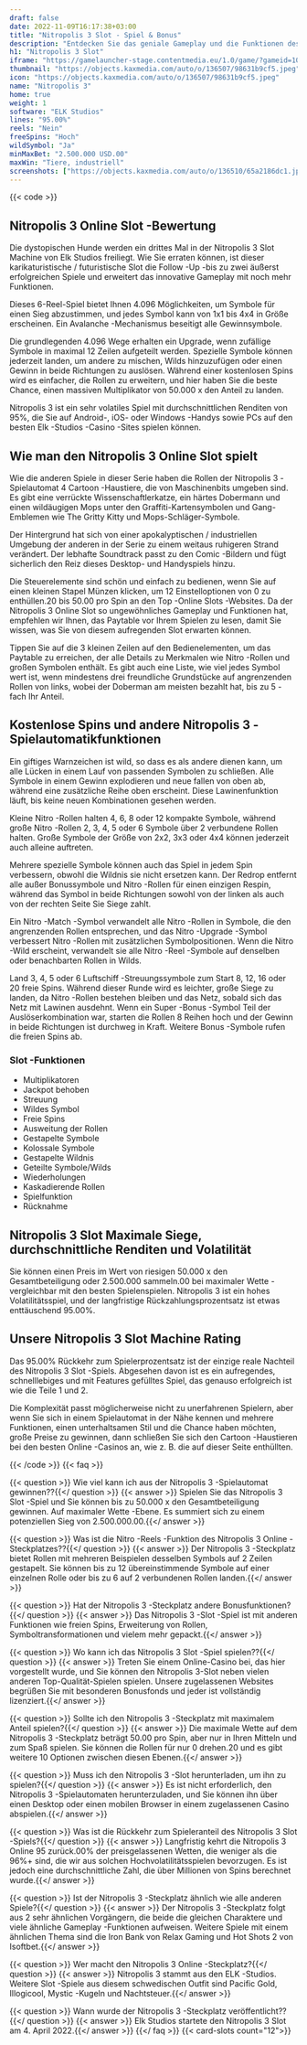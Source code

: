 ```yaml
---
draft: false
date: 2022-11-09T16:17:38+03:00
title: "Nitropolis 3 Slot - Spiel & Bonus"
description: "Entdecken Sie das geniale Gameplay und die Funktionen des Nitropolis 3 Online Slot in unserer vollständigen Bewertung. Wir zeigen Ihnen auch, wo Sie es mit dem besten Casino -Bonus spielen können."
h1: "Nitropolis 3 Slot"
iframe: "https://gamelauncher-stage.contentmedia.eu/1.0/game/?gameid=10076&operatorid=44&mode=demo&currency=EUR&device=desktop&token=EUR_1597926622061&language=en_gb&xdm=0"
thumbnail: "https://objects.kaxmedia.com/auto/o/136507/98631b9cf5.jpeg"
icon: "https://objects.kaxmedia.com/auto/o/136507/98631b9cf5.jpeg"
name: "Nitropolis 3"
home: true
weight: 1
software: "ELK Studios"
lines: "95.00%"
reels: "Nein"
freeSpins: "Hoch"
wildSymbol: "Ja"
minMaxBet: "2.500.000 USD.00"
maxWin: "Tiere, industriell"
screenshots: ["https://objects.kaxmedia.com/auto/o/136510/65a2186dc1.jpeg"]
---
```


{{< code >}}<h2>Nitropolis 3 Online Slot -Bewertung</h2><p>Die dystopischen Hunde werden ein drittes Mal in der Nitropolis 3 Slot Machine von Elk Studios freiliegt. Wie Sie erraten können, ist dieser karikaturistische / futuristische Slot die Follow -Up -bis zu zwei äußerst erfolgreichen Spiele und erweitert das innovative Gameplay mit noch mehr Funktionen.</p><p>Dieses 6-Reel-Spiel bietet Ihnen 4.096 Möglichkeiten, um Symbole für einen Sieg abzustimmen, und jedes Symbol kann von 1x1 bis 4x4 in Größe erscheinen. Ein Avalanche -Mechanismus beseitigt alle Gewinnsymbole.</p><p>Die grundlegenden 4.096 Wege erhalten ein Upgrade, wenn zufällige Symbole in maximal 12 Zeilen aufgeteilt werden. Spezielle Symbole können jederzeit landen, um andere zu mischen, Wilds hinzuzufügen oder einen Gewinn in beide Richtungen zu auslösen. Während einer kostenlosen Spins wird es einfacher, die Rollen zu erweitern, und hier haben Sie die beste Chance, einen massiven Multiplikator von 50.000 x den Anteil zu landen.</p><p>Nitropolis 3 ist ein sehr volatiles Spiel mit durchschnittlichen Renditen von 95%, die Sie auf Android-, iOS- oder Windows -Handys sowie PCs auf den besten Elk -Studios -Casino -Sites spielen können.</p><h2>Wie man den Nitropolis 3 Online Slot spielt</h2><p>Wie die anderen Spiele in dieser Serie haben die Rollen der Nitropolis 3 -Spielautomat 4 Cartoon -Haustiere, die von Maschinenbits umgeben sind. Es gibt eine verrückte Wissenschaftlerkatze, ein härtes Dobermann und einen wildäugigen Mops unter den Graffiti-Kartensymbolen und Gang-Emblemen wie The Gritty Kitty und Mops-Schläger-Symbole.</p><p>Der Hintergrund hat sich von einer apokalyptischen / industriellen Umgebung der anderen in der Serie zu einem weitaus ruhigeren Strand verändert. Der lebhafte Soundtrack passt zu den Comic -Bildern und fügt sicherlich den Reiz dieses Desktop- und Handyspiels hinzu.</p><p>Die Steuerelemente sind schön und einfach zu bedienen, wenn Sie auf einen kleinen Stapel Münzen klicken, um 12 Einstelloptionen von 0 zu enthüllen.20 bis 50.00 pro Spin an den Top -Online Slots -Websites. Da der Nitropolis 3 Online Slot so ungewöhnliches Gameplay und Funktionen hat, empfehlen wir Ihnen, das Paytable vor Ihrem Spielen zu lesen, damit Sie wissen, was Sie von diesem aufregenden Slot erwarten können.</p><p>Tippen Sie auf die 3 kleinen Zeilen auf den Bedienelementen, um das Paytable zu erreichen, der alle Details zu Merkmalen wie Nitro -Rollen und großen Symbolen enthält. Es gibt auch eine Liste, wie viel jedes Symbol wert ist, wenn mindestens drei freundliche Grundstücke auf angrenzenden Rollen von links, wobei der Doberman am meisten bezahlt hat, bis zu 5 -fach Ihr Anteil.</p><h2>Kostenlose Spins und andere Nitropolis 3 -Spielautomatikfunktionen</h2><p>Ein giftiges Warnzeichen ist wild, so dass es als andere dienen kann, um alle Lücken in einem Lauf von passenden Symbolen zu schließen. Alle Symbole in einem Gewinn explodieren und neue fallen von oben ab, während eine zusätzliche Reihe oben erscheint. Diese Lawinenfunktion läuft, bis keine neuen Kombinationen gesehen werden.</p><p>Kleine Nitro -Rollen halten 4, 6, 8 oder 12 kompakte Symbole, während große Nitro -Rollen 2, 3, 4, 5 oder 6 Symbole über 2 verbundene Rollen halten. Große Symbole der Größe von 2x2, 3x3 oder 4x4 können jederzeit auch alleine auftreten.</p><p>Mehrere spezielle Symbole können auch das Spiel in jedem Spin verbessern, obwohl die Wildnis sie nicht ersetzen kann. Der Redrop entfernt alle außer Bonussymbole und Nitro -Rollen für einen einzigen Respin, während das Symbol in beide Richtungen sowohl von der linken als auch von der rechten Seite Sie Siege zahlt.</p><p>Ein Nitro -Match -Symbol verwandelt alle Nitro -Rollen in Symbole, die den angrenzenden Rollen entsprechen, und das Nitro -Upgrade -Symbol verbessert Nitro -Rollen mit zusätzlichen Symbolpositionen. Wenn die Nitro -Wild erscheint, verwandelt sie alle Nitro -Reel -Symbole auf denselben oder benachbarten Rollen in Wilds.</p><p>Land 3, 4, 5 oder 6 Luftschiff -Streuungssymbole zum Start 8, 12, 16 oder 20 freie Spins. Während dieser Runde wird es leichter, große Siege zu landen, da Nitro -Rollen bestehen bleiben und das Netz, sobald sich das Netz mit Lawinen ausdehnt. Wenn ein Super -Bonus -Symbol Teil der Auslöserkombination war, starten die Rollen 8 Reihen hoch und der Gewinn in beide Richtungen ist durchweg in Kraft. Weitere Bonus -Symbole rufen die freien Spins ab.</p><h3>
Slot -Funktionen</h3><ul>
<li></span>
Multiplikatoren</li>
<li></span>
Jackpot behoben</li>
<li></span>
Streuung</li>
<li></span>
Wildes Symbol</li>
<li></span>
Freie Spins</li>
<li></span>
Ausweitung der Rollen</li>
<li></span>
Gestapelte Symbole</li>
<li></span>
Kolossale Symbole</li>
<li></span>
Gestapelte Wildnis</li>
<li></span>
Geteilte Symbole/Wilds</li>
<li></span>
Wiederholungen</li>
<li></span>
Kaskadierende Rollen</li>
<li></span>
Spielfunktion</li>
<li></span>
Rücknahme</li></ul><h2>Nitropolis 3 Slot Maximale Siege, durchschnittliche Renditen und Volatilität</h2><p>Sie können einen Preis im Wert von riesigen 50.000 x den Gesamtbeteiligung oder 2.500.000 sammeln.00 bei maximaler Wette - vergleichbar mit den besten Spielenspielen. Nitropolis 3 ist ein hohes Volatilitätsspiel, und der langfristige Rückzahlungsprozentsatz ist etwas enttäuschend 95.00%.</p><h2>Unsere Nitropolis 3 Slot Machine Rating</h2><p>Das 95.00% Rückkehr zum Spielerprozentsatz ist der einzige reale Nachteil des Nitropolis 3 Slot -Spiels. Abgesehen davon ist es ein aufregendes, schnelllebiges und mit Features gefülltes Spiel, das genauso erfolgreich ist wie die Teile 1 und 2.</p><p>Die Komplexität passt möglicherweise nicht zu unerfahrenen Spielern, aber wenn Sie sich in einem Spielautomat in der Nähe kennen und mehrere Funktionen, einen unterhaltsamen Stil und die Chance haben möchten, große Preise zu gewinnen, dann schließen Sie sich den Cartoon -Haustieren bei den besten Online -Casinos an, wie z. B. die auf dieser Seite enthüllten.</p>
{{< /code >}}
{{< faq >}}

{{< question >}} Wie viel kann ich aus der Nitropolis 3 -Spielautomat gewinnen??{{</ question >}}
{{< answer >}} Spielen Sie das Nitropolis 3 Slot -Spiel und Sie können bis zu 50.000 x den Gesamtbeteiligung gewinnen. Auf maximaler Wette -Ebene. Es summiert sich zu einem potenziellen Sieg von 2.500.000.00.{{</ answer >}}

{{< question >}} Was ist die Nitro -Reels -Funktion des Nitropolis 3 Online -Steckplatzes??{{</ question >}}
{{< answer >}} Der Nitropolis 3 -Steckplatz bietet Rollen mit mehreren Beispielen desselben Symbols auf 2 Zeilen gestapelt. Sie können bis zu 12 übereinstimmende Symbole auf einer einzelnen Rolle oder bis zu 6 auf 2 verbundenen Rollen landen.{{</ answer >}}

{{< question >}} Hat der Nitropolis 3 -Steckplatz andere Bonusfunktionen?{{</ question >}}
{{< answer >}} Das Nitropolis 3 -Slot -Spiel ist mit anderen Funktionen wie freien Spins, Erweiterung von Rollen, Symboltransformationen und vielem mehr gepackt.{{</ answer >}}

{{< question >}} Wo kann ich das Nitropolis 3 Slot -Spiel spielen??{{</ question >}}
{{< answer >}} Treten Sie einem Online-Casino bei, das hier vorgestellt wurde, und Sie können den Nitropolis 3-Slot neben vielen anderen Top-Qualität-Spielen spielen. Unsere zugelassenen Websites begrüßen Sie mit besonderen Bonusfonds und jeder ist vollständig lizenziert.{{</ answer >}}

{{< question >}} Sollte ich den Nitropolis 3 -Steckplatz mit maximalem Anteil spielen?{{</ question >}}
{{< answer >}} Die maximale Wette auf dem Nitropolis 3 -Steckplatz beträgt 50.00 pro Spin, aber nur in Ihren Mitteln und zum Spaß spielen. Sie können die Rollen für nur 0 drehen.20 und es gibt weitere 10 Optionen zwischen diesen Ebenen.{{</ answer >}}

{{< question >}} Muss ich den Nitropolis 3 -Slot herunterladen, um ihn zu spielen?{{</ question >}}
{{< answer >}} Es ist nicht erforderlich, den Nitropolis 3 -Spielautomaten herunterzuladen, und Sie können ihn über einen Desktop oder einen mobilen Browser in einem zugelassenen Casino abspielen.{{</ answer >}}

{{< question >}} Was ist die Rückkehr zum Spieleranteil des Nitropolis 3 Slot -Spiels?{{</ question >}}
{{< answer >}} Langfristig kehrt die Nitropolis 3 Online 95 zurück.00% der preisgelassenen Wetten, die weniger als die 96%+ sind, die wir aus solchen Hochvolatilitätsspielen bevorzugen. Es ist jedoch eine durchschnittliche Zahl, die über Millionen von Spins berechnet wurde.{{</ answer >}}

{{< question >}} Ist der Nitropolis 3 -Steckplatz ähnlich wie alle anderen Spiele?{{</ question >}}
{{< answer >}} Der Nitropolis 3 -Steckplatz folgt aus 2 sehr ähnlichen Vorgängern, die beide die gleichen Charaktere und viele ähnliche Gameplay -Funktionen aufweisen. Weitere Spiele mit einem ähnlichen Thema sind die Iron Bank von Relax Gaming und Hot Shots 2 von Isoftbet.{{</ answer >}}

{{< question >}} Wer macht den Nitropolis 3 Online -Steckplatz?{{</ question >}}
{{< answer >}} Nitropolis 3 stammt aus den ELK -Studios. Weitere Slot -Spiele aus diesem schwedischen Outfit sind Pacific Gold, Illogicool, Mystic -Kugeln und Nachtsteuer.{{</ answer >}}

{{< question >}} Wann wurde der Nitropolis 3 -Steckplatz veröffentlicht??{{</ question >}}
{{< answer >}} Elk Studios startete den Nitropolis 3 Slot am 4. April 2022.{{</ answer >}}
{{</ faq >}}
{{< card-slots count="12">}}